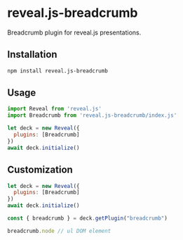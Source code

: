 # reveal.js-breadcrumb
Breadcrumb plugin for reveal.js presentations.


## Installation
```sh
npm install reveal.js-breadcrumb
```

## Usage
```javascript
import Reveal from 'reveal.js'
import Breadcrumb from 'reveal.js-breadcrumb/index.js'

let deck = new Reveal({
  plugins: [Breadcrumb]
})
await deck.initialize()
```

## Customization
```javascript
let deck = new Reveal({
  plugins: [Breadcrumb]
})
await deck.initialize()

const { breadcrumb } = deck.getPlugin("breadcrumb")

breadcrumb.node // ul DOM element
```
